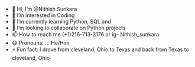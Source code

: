 - 👋 Hi, I’m @Nithish Sunkara
- 👀 I’m interested in Coding
- 🌱 I’m currently learning Python, SQL and 
- 💞️ I’m looking to collaborate on Python projects
- 📫 How to reach me (+1)216-713-3176 or ig- Nithish_sunkara
- 😄 Pronouns: ... He/Him
- ⚡ Fun fact: I drove from cleveland, Ohio to Texas and back from Texas to cleveland, Ohio

<!---
Nithish279/Nithish279 is a ✨ special ✨ repository because its `README.md` (this file) appears on your GitHub profile.
You can click the Preview link to take a look at your changes.
--->
